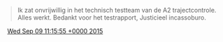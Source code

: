 > Ik zat onvrijwillig in het technisch testteam van de A2 trajectcontrole\. Alles werkt\. Bedankt voor het testrapport, Justicieel incassoburo\.

<img src="../../media/tweet.ico" width="12" /> [Wed Sep 09 11:15:55 +0000 2015](https://twitter.com/DromerDenker/status/641570724315033600)
